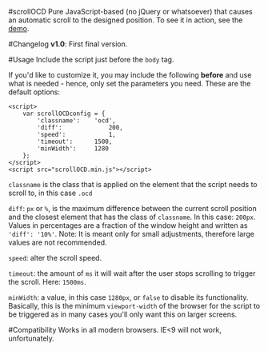 #scrollOCD
Pure JavaScript-based (no jQuery or whatsoever) that causes an automatic scroll to the designed position. To see it in action, see the [demo](http://japborst.github.io/scrollOCD).

#Changelog
**v1.0**: First final version.

#Usage
Include the script just before the `body` tag. 

If you'd like to customize it, you may include the following **before** and use what is needed - hence, only set the parameters you need. These are the default options:

	<script>
		var scrollOCDconfig = {
			'classname': 	'ocd',
			'diff': 			200,
			'speed': 			1,
			'timeout': 		1500,
			'minWidth': 	1280
		};
	</script>
	<script src="scrollOCD.min.js"></script>

`classname` is the class that is applied on the element that the script needs to scroll to, in this case `.ocd`

`diff`: `px` or `%`, is the maximum difference between the current scroll position and the closest element that has the class of `classname`. In this case: `200px`. Values in percentages are a fraction of the window height and written as `'diff': '10%'`. Note: It is meant only for small adjustments, therefore large values are not recommended.

`speed`: alter the scroll speed.

`timeout`: the amount of `ms` it will wait after the user stops scrolling to trigger the scroll. Here: `1500ms`.

`minWidth`: a value, in this case `1280px`, or `false` to disable its functionality. Basically, this is the minimum `viewport-width` of the browser for the script to be triggered as in many cases you'll only want this on larger screens.

#Compatibility
Works in all modern browsers. IE<9 will not work, unfortunately.